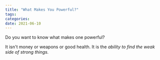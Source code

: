 ```yaml
---
title: "What Makes You Powerful?"
tags:
categories: 
date: 2021-06-10
---
```




Do you want to know what makes one powerful?   

It isn't money or weapons or good health. It is the _ability to find the weak side of strong things._     


